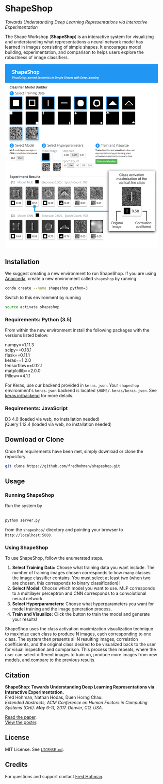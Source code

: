 # ShapeShop
*Towards Understanding Deep Learning Representations via Interactive Experimentation*

The Shape Workshop (**ShapeShop**) is an interactive system for visualizing and understanding what representations a neural network model has learned in images consisting of simple shapes. It encourages model building, experimentation, and comparison to helps users explore the robustness of image classifiers. 

![UI](images/github-ui-fig.png)

## Installation

We suggest creating a new environment to run ShapeShop. If you are using [Anaconda][anaconda], create a new environment called `shapeshop` by running

```bash
conda create --name shapeshop python=3
```

Switch to this environment by running

```bash
source activate shapeshop
```

### Requirements: Python (3.5)

From within the new environment install the following packages with the versions listed below:

numpy==1.11.3  
scipy==0.18.1  
flask==0.11.1  
keras==1.2.0  
tensorflow==0.12.1  
matplotlib==2.0.0  
Pillow==4.1.1  

For Keras, use our backend provided in `keras.json`. Your `shapeshop` environment's `keras.json` backend is located `$HOME/.keras/keras.json`. See [keras.io/backend][keras-backend] for more details.

### Requirements: JavaScript
D3 4.0 (loaded via web, no installation needed)  
jQuery 1.12.4 (loaded via web, no installation needed)

## Download or Clone

Once the requirements have been met, simply download or clone the repository. 

```bash
git clone https://github.com/fredhohman/shapeshop.git
```

## Usage

### Running ShapeShop

Run the system by 
```bash

python server.py
```
from the `shapeshop/` directory and pointing your browser to `http://localhost:5000`.

### Using ShapeShop

To use ShapeShop, follow the enumerated steps. 

1. **Select Training Data:** Choose what training data you want include. The number of training images chosen corresponds to how many classes the image classifier contains. You must select at least two (when two are chosen, this corresponds to binary classification)!
2. **Select Model:** Choose which model you want to use. MLP corresponds to a multilayer perceptron and CNN corresponds to a convolutional neural network.
3. **Select Hyperparameters:** Choose what hyperparameters you want for model training and the image generation process.
4. **Train and Visualize:** Click the button to train the model and generate your results!

ShapeShop uses the class activation maximization visualization technique to maximize each class to produce N images, each corresponding to one class. The system then presents all N resulting images, correlation coefficients, and the original class desired to be visualized back to the user for visual inspection and comparison. This process then repeats, where the user can select different images to train on, produce more images from new models, and compare to the previous results.

## Citation

**ShapeShop: Towards Understanding Deep Learning Representations via Interactive Experimentation.**  
Fred Hohman, Nathan Hodas, Duen Horng Chau.  
*Extended Abstracts, ACM Conference on Human Factors in Computing Systems (CHI). May 6-11, 2017. Denver, CO, USA.*

[Read the paper][paper].  
[View the poster][poster].

## License

MIT License. See [`LICENSE.md`](LICENSE.md).

## Credits 

For questions and support contact [Fred Hohman][fred].

[anaconda]: https://www.continuum.io/downloads
[keras-backend]: https://keras.io/backend/
[paper]: http://www.cc.gatech.edu/~dchau/papers/17-chi-shapeshop.pdf
[poster]: http://fredhohman.com/assets/shapeshop-poster.pdf
[fred]: http://www.fredhohman.com